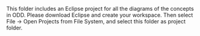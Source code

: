 This folder includes an Eclipse project for all the diagrams of the concepts in ODD.
Please download Eclipse and create your workspace.
Then select File -> Open Projects from File System, and select this folder as project folder.
